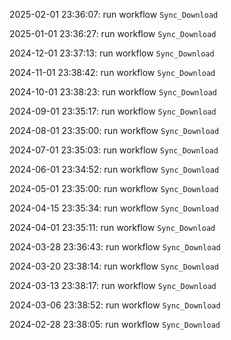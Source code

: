 2025-02-01 23:36:07: run workflow `Sync_Download` 

2025-01-01 23:36:27: run workflow `Sync_Download` 

2024-12-01 23:37:13: run workflow `Sync_Download` 

2024-11-01 23:38:42: run workflow `Sync_Download` 

2024-10-01 23:38:23: run workflow `Sync_Download` 

2024-09-01 23:35:17: run workflow `Sync_Download` 

2024-08-01 23:35:00: run workflow `Sync_Download` 

2024-07-01 23:35:03: run workflow `Sync_Download` 

2024-06-01 23:34:52: run workflow `Sync_Download` 

2024-05-01 23:35:00: run workflow `Sync_Download` 

2024-04-15 23:35:34: run workflow `Sync_Download` 

2024-04-01 23:35:11: run workflow `Sync_Download` 

2024-03-28 23:36:43: run workflow `Sync_Download` 

2024-03-20 23:38:14: run workflow `Sync_Download` 

2024-03-13 23:38:17: run workflow `Sync_Download` 

2024-03-06 23:38:52: run workflow `Sync_Download` 

2024-02-28 23:38:05: run workflow `Sync_Download` 



